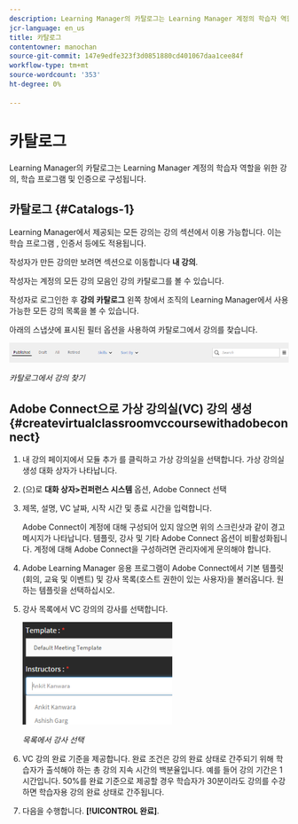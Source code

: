 ```yaml
---
description: Learning Manager의 카탈로그는 Learning Manager 계정의 학습자 역할을 위한 강의, 학습 프로그램 및 인증으로 구성됩니다.
jcr-language: en_us
title: 카탈로그
contentowner: manochan
source-git-commit: 147e9edfe323f3d0851880cd401067daa1cee84f
workflow-type: tm+mt
source-wordcount: '353'
ht-degree: 0%

---
```




# 카탈로그

Learning Manager의 카탈로그는 Learning Manager 계정의 학습자 역할을 위한 강의, 학습 프로그램 및 인증으로 구성됩니다.

## 카탈로그 {#Catalogs-1}

Learning Manager에서 제공되는 모든 강의는 강의 섹션에서 이용 가능합니다. 이는 학습 프로그램 , 인증서 등에도 적용됩니다.

작성자가 만든 강의만 보려면 섹션으로 이동합니다 **내 강의**.

작성자는 계정의 모든 강의 모음인 강의 카탈로그를 볼 수 있습니다.

작성자로 로그인한 후 **강의 카탈로그** 왼쪽 창에서 조직의 Learning Manager에서 사용 가능한 모든 강의 목록을 볼 수 있습니다.

아래의 스냅샷에 표시된 필터 옵션을 사용하여 카탈로그에서 강의를 찾습니다.

![](assets/search-options.png)

*카탈로그에서 강의 찾기*

## Adobe Connect으로 가상 강의실(VC) 강의 생성 {#createvirtualclassroomvccoursewithadobeconnect}

1. 내 강의 페이지에서 모듈 추가 를 클릭하고 가상 강의실을 선택합니다. 가상 강의실 생성 대화 상자가 나타납니다.
1. (으)로 **대화 상자>컨퍼런스 시스템** 옵션, Adobe Connect 선택
1. 제목, 설명, VC 날짜, 시작 시간 및 종료 시간을 입력합니다.

   Adobe Connect이 계정에 대해 구성되어 있지 않으면 위의 스크린샷과 같이 경고 메시지가 나타납니다. 템플릿, 강사 및 기타 Adobe Connect 옵션이 비활성화됩니다. 계정에 대해 Adobe Connect을 구성하려면 관리자에게 문의해야 합니다.

1. Adobe Learning Manager 응용 프로그램이 Adobe Connect에서 기본 템플릿(회의, 교육 및 이벤트) 및 강사 목록(호스트 권한이 있는 사용자)을 불러옵니다. 원하는 템플릿을 선택하십시오.

1. 강사 목록에서 VC 강의의 강사를 선택합니다.

   ![](assets/choose-instructor.png)

   *목록에서 강사 선택*

1. VC 강의 완료 기준을 제공합니다. 완료 조건은 강의 완료 상태로 간주되기 위해 학습자가 출석해야 하는 총 강의 지속 시간의 백분율입니다. 예를 들어 강의 기간은 1시간입니다. 50%를 완료 기준으로 제공할 경우 학습자가 30분이라도 강의를 수강하면 학습자용 강의 완료 상태로 간주됩니다.

1. 다음을 수행합니다. **[!UICONTROL 완료]**.

